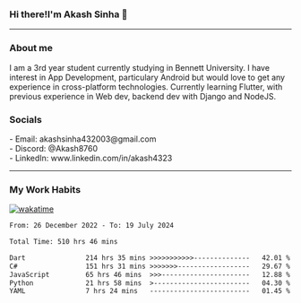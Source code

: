<h3>Hi there!I'm Akash Sinha 👋</h3>

--- 

<h3>About me</h3>
I am a 3rd year student currently studying in Bennett University. I have interest in App Development, particulary Android but would love to get any experience in cross-platform technologies. Currently learning Flutter, with previous experience in Web dev, backend dev with Django and NodeJS.

<h3>Socials</h3>
 - Email: akashsinha432003@gmail.com<br>
 - Discord: @Akash8760<br>
 - LinkedIn: www.linkedin.com/in/akash4323<br>


---

<h3>My Work Habits</h3>

[![wakatime](https://wakatime.com/badge/user/938b2951-49cf-4810-9b9e-c17cde3d3343.svg)](https://wakatime.com/@938b2951-49cf-4810-9b9e-c17cde3d3343)

<!--START_SECTION:waka-->

```txt
From: 26 December 2022 - To: 19 July 2024

Total Time: 510 hrs 46 mins

Dart               214 hrs 35 mins >>>>>>>>>>>--------------   42.01 %
C#                 151 hrs 31 mins >>>>>>>------------------   29.67 %
JavaScript         65 hrs 46 mins  >>>----------------------   12.88 %
Python             21 hrs 58 mins  >------------------------   04.30 %
YAML               7 hrs 24 mins   -------------------------   01.45 %
```

<!--END_SECTION:waka-->

